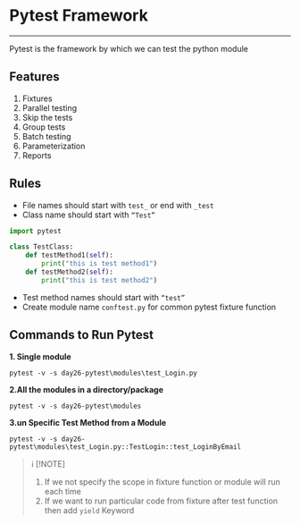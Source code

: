 # Pytest Framework

---
Pytest is the framework by which we can test the python module

## Features
1) Fixtures
2) Parallel testing
3) Skip the tests
4) Group tests
5) Batch testing
6) Parameterization
7) Reports

## Rules
* File names should start with `test_` or end with `_test`
* Class name should start with `“Test”`
```python
import pytest

class TestClass:
    def testMethod1(self):
        print("this is test method1")
    def testMethod2(self):
        print("this is test method2")
```
* Test method names should start with `“test”`
* Create module name `conftest.py` for common pytest fixture function
## Commands to Run Pytest
**1. Single module**
```commandline
pytest -v -s day26-pytest\modules\test_Login.py
```
**2.All the modules in a directory/package**
```commandline
pytest -v -s day26-pytest\modules
```
**3.un Specific Test Method from a Module**
```commandline
pytest -v -s day26-pytest\modules\test_Login.py::TestLogin::test_LoginByEmail
```
> ℹ️ [!NOTE]
> 
> 1. If we not specify the scope in fixture function or module will run each time
> 2. If we want to run particular code from fixture after test function then add `yield` Keyword